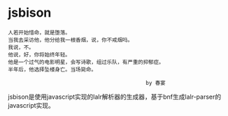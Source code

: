 jsbison
=======

    人若开始惜命，就是堕落。
    当我去采访他，他分给我一根香烟，说，你不戒烟吗。
    我说，不。
    他说，好，你将始终年轻。
    他是一个过气的电影明星，会写诗歌，组过乐队，有严重的抑郁症。
    半年后，他选择坠楼身亡。当场毙命。

                                                by 春宴



jsbison是使用javascript实现的lalr解析器的生成器，基于bnf生成lalr-parser的javascript实现。


